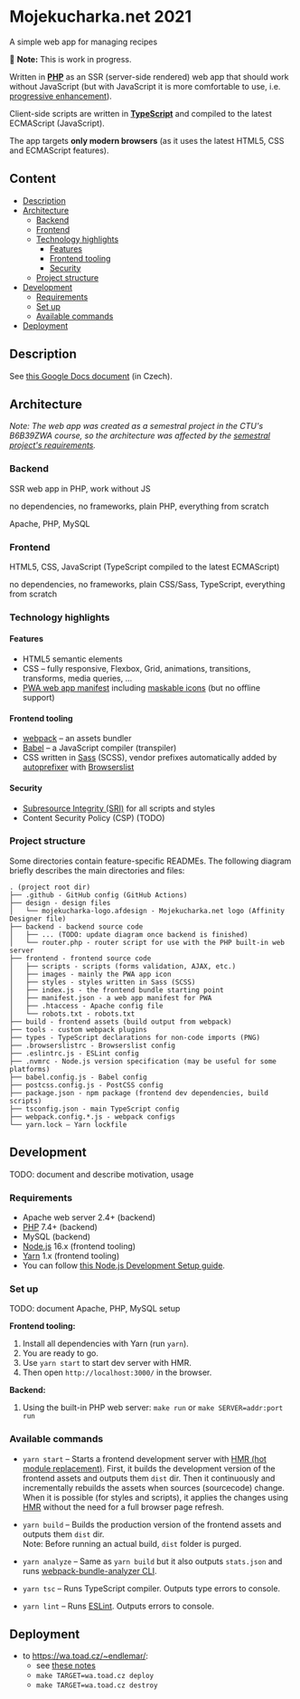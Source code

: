 # Mojekucharka.net 2021

A simple web app for managing recipes

🚧 **Note:** This is work in progress.

Written in **[PHP][php]** as an SSR (server-side rendered) web app that should work without JavaScript
(but with JavaScript it is more comfortable to use, i.e. [progressive enhancement][mdn-progressive-enhancement]).

Client-side scripts are written in **[TypeScript][typescript]**
and compiled to the latest ECMAScript (JavaScript).

The app targets **only modern browsers** (as it uses the latest HTML5, CSS and ECMAScript features).


## Content

<!-- **Table of Contents**  *generated with [DocToc](https://github.com/thlorenz/doctoc)* -->
<!-- START doctoc generated TOC please keep comment here to allow auto update -->
<!-- DON'T EDIT THIS SECTION, INSTEAD RE-RUN doctoc TO UPDATE -->

- [Description](#description)
- [Architecture](#architecture)
	- [Backend](#backend)
	- [Frontend](#frontend)
	- [Technology highlights](#technology-highlights)
		- [Features](#features)
		- [Frontend tooling](#frontend-tooling)
		- [Security](#security)
	- [Project structure](#project-structure)
- [Development](#development)
	- [Requirements](#requirements)
	- [Set up](#set-up)
	- [Available commands](#available-commands)
- [Deployment](#deployment)

<!-- END doctoc generated TOC please keep comment here to allow auto update -->


## Description

See [this Google Docs document][mojekucharka-desc-doc] (in Czech).

[mojekucharka-desc-doc]: https://docs.google.com/document/d/1go3qb_ei5DVzYgW5VXdc5Khsog45C1alVgtiq0YLpaE/edit?usp=sharing


## Architecture

_Note: The web app was created as a semestral project in the CTU's B6B39ZWA course, so the architecture was affected
by the [semestral project's requirements][ctu-zwa-semestral-project]._


### Backend

SSR web app in PHP, work without JS

no dependencies, no frameworks, plain PHP, everything from scratch

Apache, PHP, MySQL


### Frontend

HTML5, CSS, JavaScript (TypeScript compiled to the latest ECMAScript)

no dependencies, no frameworks, plain CSS/Sass, TypeScript, everything from scratch


### Technology highlights

#### Features
* HTML5 semantic elements
* CSS – fully responsive, Flexbox, Grid, animations, transitions, transforms, media queries, ...
* [PWA web app manifest](./frontend/manifest.json)
  including [maskable icons][web-dev-maskable-icons] (but no offline support)

#### Frontend tooling
* [webpack] – an assets bundler
* [Babel][babel] – a JavaScript compiler (transpiler)
* CSS written in [Sass][sass] (SCSS), vendor prefixes automatically added by [autoprefixer]
  with [Browserslist][browserslist]

#### Security
* [Subresource Integrity (SRI)][mdn-sri]
  for all scripts and styles
* Content Security Policy (CSP) (TODO)


### Project structure

Some directories contain feature-specific READMEs. The following diagram briefly describes the main directories and
files:

```text
. (project root dir)
├── .github - GitHub config (GitHub Actions)
├── design - design files
│   └── mojekucharka-logo.afdesign - Mojekucharka.net logo (Affinity Designer file)
├── backend - backend source code
│   ├── ... (TODO: update diagram once backend is finished)
│   └── router.php - router script for use with the PHP built-in web server
├── frontend - frontend source code
│   ├── scripts - scripts (forms validation, AJAX, etc.)
│   ├── images - mainly the PWA app icon
│   ├── styles - styles written in Sass (SCSS)
│   ├── index.js - the frontend bundle starting point
│   ├── manifest.json - a web app manifest for PWA
│   ├── .htaccess - Apache config file
│   └── robots.txt - robots.txt
├── build - frontend assets (build output from webpack)
├── tools - custom webpack plugins
├── types - TypeScript declarations for non-code imports (PNG)
├── .browserslistrc - Browserslist config
├── .eslintrc.js - ESLint config
├── .nvmrc - Node.js version specification (may be useful for some platforms)
├── babel.config.js - Babel config
├── postcss.config.js - PostCSS config
├── package.json - npm package (frontend dev dependencies, build scripts)
├── tsconfig.json - main TypeScript config
├── webpack.config.*.js - webpack configs
└── yarn.lock – Yarn lockfile
```


## Development

TODO: document and describe motivation, usage


### Requirements

- Apache web server 2.4+ (backend)
- [PHP](https://www.php.net/manual/en/) 7.4+ (backend)
- MySQL (backend)
- [Node.js](https://nodejs.org/) 16.x (frontend tooling)
- [Yarn](https://yarnpkg.com/) 1.x (frontend tooling)
- You can follow [this Node.js Development Setup guide](./NODEJS-SETUP.md).


### Set up

TODO: document Apache, PHP, MySQL setup

**Frontend tooling:**
1. Install all dependencies with Yarn (run `yarn`).
2. You are ready to go.
3. Use `yarn start` to start dev server with HMR.
4. Then open `http://localhost:3000/` in the browser.

**Backend:**
1. Using the built-in PHP web server: `make run` or `make SERVER=addr:port run`


### Available commands

* `yarn start` – Starts a frontend development server with [HMR (hot module replacement)][webpack-hmr]. First, it builds
  the development version of the frontend assets and outputs them `dist` dir. Then it continuously and incrementally
  rebuilds the assets when sources (sourcecode) change. When it is possible (for styles and scripts), it applies the
  changes using [HMR][webpack-hmr] without the need for a full browser page refresh.

* `yarn build` – Builds the production version of the frontend assets and outputs them `dist` dir.  
  Note: Before running an actual build, `dist` folder is purged.

* `yarn analyze` – Same as `yarn build` but it also outputs `stats.json`
  and runs [webpack-bundle-analyzer CLI][webpack-bundle-analyzer-cli].

* `yarn tsc` – Runs TypeScript compiler. Outputs type errors to console.

* `yarn lint` – Runs [ESLint](https://eslint.org/). Outputs errors to console.



## Deployment

* to https://wa.toad.cz/~endlemar/:
	* see [these notes](./deploy/wa.toad.cz/README.md)
	* `make TARGET=wa.toad.cz deploy`
	* `make TARGET=wa.toad.cz destroy`


<!-- links references -->

[php]: https://www.php.net/manual/en/

[webpack]: https://webpack.js.org/

[webpack-hmr]: https://webpack.js.org/guides/hot-module-replacement/

[webpack-bundle-analyzer-cli]: https://github.com/webpack-contrib/webpack-bundle-analyzer#usage-as-a-cli-utility

[babel]: https://babeljs.io/

[sass]: https://sass-lang.com/

[autoprefixer]: https://github.com/postcss/autoprefixer

[browserslist]: https://github.com/browserslist/browserslist

[typescript]: https://www.typescriptlang.org/

[mdn-progressive-enhancement]: https://developer.mozilla.org/en-US/docs/Glossary/Progressive_Enhancement

[mdn-sri]: https://developer.mozilla.org/en-US/docs/Web/Security/Subresource_Integrity

[web-dev-maskable-icons]: https://web.dev/maskable-icon/

[ctu-zwa-semestral-project]: https://cw.fel.cvut.cz/wiki/courses/b6b39zwa/classification/semestralka
